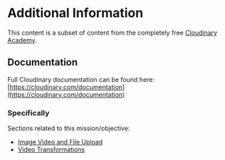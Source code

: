 # Additional Information
This content is a subset of content from the completely free [Cloudinary Academy](https://training.cloudinary.com/). 

## Documentation
Full Cloudinary documentation can be found here:
[https://cloudinary.com/documentation](https://cloudinary.com/documentation)

### Specifically
Sections related to this mission/objective:
* [Image Video and File Upload](https://cloudinary.com/documentation/image_video_and_file_upload)
* [Video Transformations](https://cloudinary.com/documentation/video_manipulation_and_delivery)